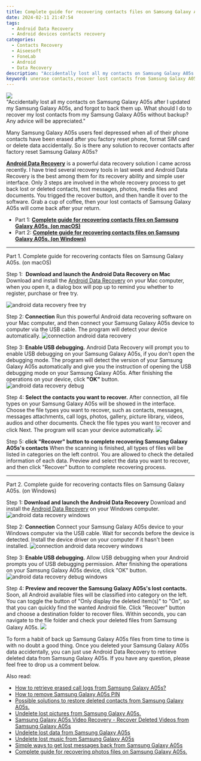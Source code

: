 ```yaml
---
title: Complete guide for recovering contacts files on Samsung Galaxy A05s.
date: 2024-02-11 21:47:54
tags: 
  - Android Data Recovery
  - Android devices contacts recovery
categories: 
  - Contacts Recovery
  - Aiseesoft
  - FoneLab
  - Android
  - Data Recovery
description: "Accidentally lost all my contacts on Samsung Galaxy A05s after I updated my Samsung Galaxy A05s, and forgot to back them up. What should I do to recover my lost contacts from my Samsung Galaxy A05s without backup? Any advice will be appreciated."
keyword: unerase contacts,recover lost contacts from Samsung Galaxy A05s,save erased contacts from Samsung Galaxy A05s,regain missing contacts,retrieve wiped phone number Samsung Galaxy A05s,undelete contacts from Samsung Galaxy A05s,Samsung Galaxy A05s contacts deleted itself,Samsung Galaxy A05s contacts disappear,get back deleted contacts from Samsung Galaxy A05s android,how to get the contacts back on Samsung Galaxy A05s,does the Samsung Galaxy A05s have a backup for deleted contacts,how to retrieve deleted contacts from my Samsung Galaxy A05s
---
```


<img src="https://img0mobiles.techidaily.com/images/best-assets/devices/samsung/samsung-galaxy-a05s/3.jpg" class="atpl-imgstyle"  />

<div class="atpl-content atpl-for-fonelab-android recover-contacts">

<div class="atpl-post-description-part-1">
"Accidentally lost all my contacts on Samsung Galaxy A05s after I updated my Samsung Galaxy A05s, and forgot to back them up. What should I do to recover my lost contacts from my Samsung Galaxy A05s without backup? Any advice will be appreciated."
</div>




<div class="atpl-post-description-part-2">
<div class="tpl-content-sub-paragraph-normal">
  <p>
    Many Samsung Galaxy A05s users feel depressed when all of their phone contacts have been erased after you factory reset phone, format SIM card or delete data accidentally. So is there any solution to recover contacts after factory reset Samsung Galaxy A05s?
  </p>
</div>
</div>

<div class="atpl-post-description-part-3">
<div class="tpl-content-sub-paragraph-content">
  <p>
    <a href="https://tools.techidaily.com/aiseesoft-android-data-recovery/" target="_blank" rel="noopener"><strong>Android Data Recovery</strong></a> is a powerful data recovery solution I came across recently. I have tried several recovery tools in last week and Android Data Recovery is the best among them for its recovery ability and simple user interface. Only 3 steps are involved in the whole recovery process to get back lost or deleted contacts, text messages, photos, media files and documents. You trigged the recover button, and then handle it over to the software. Grab a cup of coffee, then your lost contacts of Samsung Galaxy A05s will come back after your return.
  </p>
</div>
</div>


<ul>
  <li>Part 1: <strong><a href="#p1"> Complete guide for recovering contacts files on Samsung Galaxy A05s.  (on macOS)</a></strong></li>
  <li>Part 2: <strong><a href="#p2"> Complete guide for recovering contacts files on Samsung Galaxy A05s.  (on Windows)</a></strong></li>
</ul>




<!-- Part 1 -->
<a id="p1" name="p1" ></a><hr>

<div>
  <span class="atpl-step-part-style">Part 1. Complete guide for recovering contacts files on Samsung Galaxy A05s. (on macOS)</span>
</div>  

<span class="atpl-stepstyle-a"><span>Step 1: </span></span> <strong>Download and launch the Android Data Recovery on Mac</strong>
Download and install the <a href="https://tools.techidaily.com/aiseesoft-android-data-recovery/" target="_blank" rel="noopener">Android Data Recovery</a> on your Mac computer, when you open it, a dialog box will pop up to remind you whether to register, purchase or free try.

<img src="https://tools.techidaily.com/images/apps/aiseesoft/android-data-recovery/mac-free-try.png" class="atpl-imgstyle" alt="android data recovery free try" />

<span class="atpl-stepstyle-a"><span>Step 2: </span></span> <strong>Connection</strong>
Run this powerful Android data recovering software on your Mac computer, and then connect your Samsung Galaxy A05s device to computer via the USB cable. The program will detect your device automatically.
<img src="https://tools.techidaily.com/images/apps/aiseesoft/android-data-recovery/mac-connection-interface.jpg" class="atpl-imgstyle" alt="connection android data recovery" />

<span class="atpl-stepstyle-a"><span>Step 3: </span></span> <strong>Enable USB debugging.</strong>
Android Data Recovery will prompt you to enable USB debugging on your Samsung Galaxy A05s, if you don't open the debugging mode. The program will detect the version of your Samsung Galaxy A05s automatically and give you the instruction of opening the USB debugging mode on your Samsung Galaxy A05s. After finishing the operations on your device, click <strong>"OK"</strong> button.
<img src="https://tools.techidaily.com/images/apps/aiseesoft/android-data-recovery/mac-android-usb-debug.jpg"  class="atpl-imgstyle" alt="android data recovery debug" />

<span class="atpl-stepstyle-a"><span>Step 4: </span></span> <strong>Select the contacts you want to recover.</strong>
After connection, all file types on your Samsung Galaxy A05s will be showed in the interface. Choose the file types you want to recover, such as contacts, messages, messages attachments, call logs, photos, gallery, picture library, videos, audios and other documents. Check the file types you want to recover and click Next. The program will scan your device automatically.
<img src="https://tools.techidaily.com/images/apps/aiseesoft/android-data-recovery/mac-choose-type-contacts.jpg" class="atpl-imgstyle"  />

<span class="atpl-stepstyle-a"><span>Step 5: </span></span> <strong>click "Recover" button to  complete recovering Samsung Galaxy A05s's contacts</strong>
When the scanning is finished, all types of files will be listed in categories on the left control. You are allowed to check the detailed information of each data. Preview and select the data you want to recover, and then click "Recover" button to complete recovering process.


<a id="p2" name="p2"></a><hr>

<!-- Part 2 -->
<div>
  <span class="atpl-step-part-style">Part 2. Complete guide for recovering contacts files on Samsung Galaxy A05s. (on Windows)</span>
</div>

<span class="atpl-stepstyle-a"><span>Step 1: </span></span> <strong>Download and launch the Android Data Recovery</strong>
Download and install the <a href="https://tools.techidaily.com/aiseesoft-android-data-recovery/" target="_blank" rel="noopener">Android Data Recovery</a> on your Windows computer.
<img src="https://tools.techidaily.com/images/apps/aiseesoft/android-data-recovery/win-start-interface.png"  class="atpl-imgstyle" alt="android data recovery windows" />

<span class="atpl-stepstyle-a"><span>Step 2: </span></span> <strong>Connection</strong>
Connect your Samsung Galaxy A05s device to your Windows computer via the USB cable. Wait for seconds before the device is detected. Install the device driver on your computer if it hasn't been installed.
<img src="https://tools.techidaily.com/images/apps/aiseesoft/android-data-recovery/win-connection-interface.png" class="atpl-imgstyle" alt="connection android data recovery windows" />

<span class="atpl-stepstyle-a"><span>Step 3: </span></span> <strong>Enable USB debugging.</strong>
Allow USB debugging when your Android prompts you of USB debugging permission. After finishing the operations on your Samsung Galaxy A05s device, click "OK" button.
<img src="https://tools.techidaily.com/images/apps/aiseesoft/android-data-recovery/win-android-usb-debug.png" class="atpl-imgstyle" alt="android data recovery debug windows" />

<span class="atpl-stepstyle-a"><span>Step 4: </span></span> <strong>Preview and recover the Samsung Galaxy A05s's lost contacts.</strong>
Soon, all Android available files will be classified into category on the left. You can toggle the button of "Only display the deleted item(s)" to "On", so that you can quickly find the wanted Android file. Click "Recover" button and choose a destination folder to recover files. Within seconds, you can navigate to the file folder and check your deleted files from Samsung Galaxy A05s.
<img src="https://tools.techidaily.com/images/apps/aiseesoft/android-data-recovery/win-recover-contacts.jpg" class="atpl-imgstyle"  />

<div class="atpl-post-description-part-4">
<div class="tpl-content-sub-paragraph-normal">
  <p>
    To form a habit of back up Samsung Galaxy A05s files from time to time is with no doubt a good thing. Once you deleted your Samsung Galaxy A05s data accidentally, you can just use Android Data Recovery to retrieve deleted data from Samsung Galaxy A05s. If you have any question, please feel free to drop us a comment below.
  </p>
</div>
</div>

<ins class="adsbygoogle"
     style="display:block"
     data-ad-client="ca-pub-7571918770474297"
     data-ad-slot="8358498916"
     data-ad-format="auto"
     data-full-width-responsive="true"></ins>

<span class="atpl-alsoreadstyle">Also read:</span>
<div><ul>
<li><a href="/how-to-retrieve-erased-call-logs-from-samsung-galaxy-a05s-by-fonelab-android-recover-call-logs/" target="_blank" rel="noopener"><u>How to retrieve erased call logs from Samsung Galaxy A05s?</u></a></li>
<li><a href="/how-to-remove-samsung-galaxy-a05s-pin-by-drfone-android-unlock-android-unlock/" target="_blank" rel="noopener"><u>How to remove Samsung Galaxy A05s PIN</u></a></li>
<li><a href="/possible-solutions-to-restore-deleted-contacts-from-samsung-galaxy-a05s-by-fonelab-android-recover-contacts/" target="_blank" rel="noopener"><u>Possible solutions to restore deleted contacts from Samsung Galaxy A05s.</u></a></li>
<li><a href="/undelete-lost-pictures-from-samsung-galaxy-a05s-by-fonelab-android-recover-pictures/" target="_blank" rel="noopener"><u>Undelete lost pictures from Samsung Galaxy A05s.</u></a></li>
<li><a href="/samsung-galaxy-a05s-video-recovery-recover-deleted-videos-from-samsung-galaxy-a05s-by-fonelab-android-recover-video/" target="_blank" rel="noopener"><u>Samsung Galaxy A05s Video Recovery - Recover Deleted Videos from Samsung Galaxy A05s</u></a></li>
<li><a href="/undelete-lost-data-from-samsung-galaxy-a05s-by-fonelab-android-recover-data/" target="_blank" rel="noopener"><u>Undelete lost data from Samsung Galaxy A05s</u></a></li>
<li><a href="/undelete-lost-music-from-samsung-galaxy-a05s-by-fonelab-android-recover-music/" target="_blank" rel="noopener"><u>Undelete lost music from Samsung Galaxy A05s</u></a></li>
<li><a href="/simple-ways-to-get-lost-messages-back-from-samsung-galaxy-a05s-by-fonelab-android-recover-messages/" target="_blank" rel="noopener"><u>Simple ways to get lost messages back from Samsung Galaxy A05s</u></a></li>
<li><a href="/complete-guide-for-recovering-photos-files-on-samsung-galaxy-a05s-by-fonelab-android-recover-photos/" target="_blank" rel="noopener"><u>Complete guide for recovering photos files on Samsung Galaxy A05s.</u></a></li>
</ul></div>

</div>

